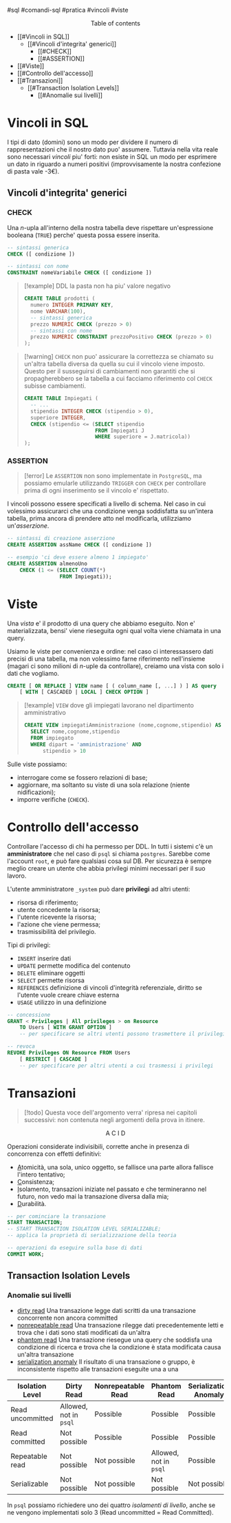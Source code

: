 #sql #comandi-sql #pratica #vincoli #viste 

<center>Table of contents</center>

- [[#Vincoli in SQL]]
	- [[#Vincoli d'integrita' generici]]
		- [[#CHECK]]
		- [[#ASSERTION]]
- [[#Viste]]
- [[#Controllo dell'accesso]]
- [[#Transazioni]]
	- [[#Transaction Isolation Levels]]
		- [[#Anomalie sui livelli]]

# Vincoli in SQL
I tipi di dato (domini) sono un modo per dividere il numero di rappresentazioni che il nostro dato puo' assumere. Tuttavia nella vita reale sono necessari *vincoli* piu' forti: non esiste in SQL un modo per esprimere un dato in riguardo a numeri positivi (improvvisamente la nostra confezione di pasta vale -3€).

## Vincoli d'integrita' generici
### CHECK
Una $n$-upla all'interno della nostra tabella deve rispettare un'espressione booleana (`TRUE`) perche' questa possa essere inserita.

```sql
-- sintassi generica
CHECK ([ condizione ])

-- sintassi con nome
CONSTRAINT nomeVariabile CHECK ([ condizione ]) 
```

> [!example] DDL la pasta non ha piu' valore negativo
> ```sql
> CREATE TABLE prodotti (
> 	numero INTEGER PRIMARY KEY,
> 	nome VARCHAR(100),
> 	-- sintassi generica
> 	prezzo NUMERIC CHECK (prezzo > 0)
> 	-- sintassi con nome
> 	prezzo NUMERIC CONSTRAINT prezzoPositivo CHECK (prezzo > 0)
> );
> ```

> [!warning] `CHECK` non puo' assicurare la correttezza se chiamato su un'altra tabella diversa da quella su cui il vincolo viene imposto.
> Questo per il susseguirsi di cambiamenti non garantiti che si propagherebbero se la tabella a cui facciamo riferimento col `CHECK` subisse cambiamenti.
> ```sql
> CREATE TABLE Impiegati (
> 	-- ...
> 	stipendio INTEGER CHECK (stipendio > 0),
> 	superiore INTEGER,
> 	CHECK (stipendio <= (SELECT stipendio
> 						 FROM Impiegati J
> 						 WHERE superiore = J.matricola))
> );
> ```

### ASSERTION

> [!error] Le `ASSERTION` non sono implementate in `PostgreSQL`, ma possiamo emularle utilizzando `TRIGGER` con `CHECK` per controllare prima di ogni inserimento se il vincolo e' rispettato.

I vincoli possono essere specificati a livello di schema.
Nel caso in cui volessimo assicurarci che una condizione venga soddisfatta su un'intera tabella, prima ancora di prendere atto nel modificarla, utilizziamo un'*asserzione*.
```sql
-- sintassi di creazione asserzione
CREATE ASSERTION assName CHECK ([ condizione ])

-- esempio 'ci deve essere almeno 1 impiegato'
CREATE ASSERTION almenoUno
	CHECK (1 <= (SELECT COUNT(*)
				 FROM Impiegati));
```

# Viste
Una *vista* e' il prodotto di una query che abbiamo eseguito.
Non e' materializzata, bensi' viene rieseguita ogni qual volta viene chiamata in una query.

Usiamo le viste per convenienza e ordine: nel caso ci interessassero dati precisi di una tabella, ma non volessimo farne riferimento nell'insieme (magari ci sono milioni di $n$-uple da controllare), creiamo una vista con solo i dati che vogliamo.

```sql
CREATE [ OR REPLACE ] VIEW name [ ( column_name [, ...] ) ] AS query
    [ WITH [ CASCADED | LOCAL ] CHECK OPTION ]
```

> [!example] `VIEW` dove gli impiegati lavorano nel dipartimento amministrativo
> ```sql
> CREATE VIEW impiegatiAmministrazione (nome,cognome,stipendio) AS
> 	SELECT nome,cognome,stipendio
> 	FROM impiegato
> 	WHERE dipart = 'amministrazione' AND
> 		stipendio > 10
> ```

Sulle viste possiamo:
- interrogare come se fossero relazioni di base;
- aggiornare, ma soltanto su viste di una sola relazione (niente nidificazioni);
- imporre verifiche (`CHECK`).

# Controllo dell'accesso
Controllare l'accesso di chi ha permesso per DDL.
In tutti i sistemi c'è un **amministratore** che nel caso di `psql` si chiama `postgres`. Sarebbe come l'account `root`, e può fare qualsiasi cosa sul DB. Per sicurezza è sempre meglio creare un utente che abbia privilegi minimi necessari per il suo lavoro.

L'utente amministratore `_system` può dare **privilegi** ad altri utenti:
- risorsa di riferimento;
- utente concedente la risorsa;
- l'utente ricevente la risorsa;
- l'azione che viene permessa;
- trasmissibilità del privilegio.

Tipi di privilegi:
- `INSERT` inserire dati
- `UPDATE` permette modifica del contenuto
- `DELETE` eliminare oggetti
- `SELECT` permette risorsa
- `REFERENCES` definizione di vincoli d'integrità referenziale, diritto se l'utente vuole creare chiave esterna
- `USAGE` utilizzo in una definizione

```sql
-- concessione
GRANT < Privileges | All privileges > on Resource
	TO Users [ WITH GRANT OPTION ]
	-- per specificare se altri utenti possono trasmettere il privilegio
```

```sql
-- revoca
REVOKE Privileges ON Resource FROM Users
	[ RESTRICT | CASCADE ]
	-- per specificare per altri utenti a cui trasmessi i privilegi
```

# Transazioni
> [!todo] Questa voce dell'argomento verra' ripresa nei capitoli successivi: non contenuta negli argomenti della prova in itinere.

$$\mathrm{A\ C\ I\ D}$$

Operazioni considerate indivisibili, corrette anche in presenza di concorrenza con effetti definitivi:
- <u>A</u>tomicità, una sola, unico oggetto, se fallisce una parte allora fallisce l'intero tentativo;
- <u>C</u>onsistenza;
- <u>I</u>solamento, transazioni iniziate nel passato e che termineranno nel futuro, non vedo mai la transazione diversa dalla mia;
- <u>D</u>urabilità.

```sql
-- per cominciare la transazione
START TRANSACTION;
-- START TRANSACTION ISOLATION LEVEL SERIALIZABLE;
-- applica la proprietà di serializzazione della teoria

-- operazioni da eseguire sulla base di dati
COMMIT WORK;
```

## Transaction Isolation Levels
### Anomalie sui livelli
- <u>dirty read</u>
  Una transazione legge dati scritti da una transazione concorrente non ancora committed
- <u>nonrepeatable read</u>
  Una transazione rilegge dati precedentemente letti e trova che i dati sono stati modificati da un'altra
- <u>phantom read</u>
  Una transazione riesegue una query che soddisfa una condizione di ricerca e trova che la condizione è stata modificata causa un'altra transazione
- <u>serialization anomaly</u>
  Il risultato di una transazione o gruppo, è inconsistente rispetto alle transazioni eseguite una a una
  
| Isolation Level  | Dirty Read                       | Nonrepeatable Read | Phantom Read           | Serialization Anomaly |
| ---------------- | -------------------------------- | ------------------ | ---------------------- | --------------------- |
| Read uncommitted | Allowed, not in `psql` | Possible           | Possible               | Possible              |
| Read committed   | Not possible                     | Possible           | Possible               | Possible              |
| Repeatable read  | Not possible                     | Not possible       | Allowed, not in `psql` | Possible              |
| Serializable     | Not possible                     | Not possible       | Not possible           | Not possible          | 

In `psql` possiamo richiedere uno dei quattro *isolamenti di livello*, anche se ne vengono implementati solo 3 (Read uncommitted = Read Committed).
